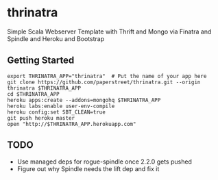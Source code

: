 thrinatra
=========

Simple Scala Webserver Template with Thrift and Mongo via Finatra and Spindle and Heroku and Bootstrap

Getting Started
---------------

    export THRINATRA_APP="thrinatra"  # Put the name of your app here
    git clone https://github.com/paperstreet/thrinatra.git --origin thrinatra $THRINATRA_APP
    cd $THRINATRA_APP
    heroku apps:create --addons=mongohq $THRINATRA_APP
    heroku labs:enable user-env-compile
    heroku config:set SBT_CLEAN=true
    git push heroku master
    open "http://$THRINATRA_APP.herokuapp.com"


TODO
----
- Use managed deps for rogue-spindle once 2.2.0 gets pushed
- Figure out why Spindle needs the lift dep and fix it
